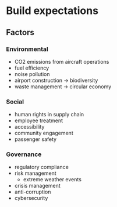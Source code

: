 # Build expectations
## Factors
### Environmental
- CO2 emissions from aircraft operations
- fuel efficiency
- noise pollution
- airport construction -> biodiversity
- waste management -> circular economy
### Social
- human rights in supply chain
- employee treatment
- accessibility
- community engagement
- passenger safety
### Governance
- regulatory compliance
- risk management
	- extreme weather events
- crisis management
- anti-corruption
- cybersecurity
